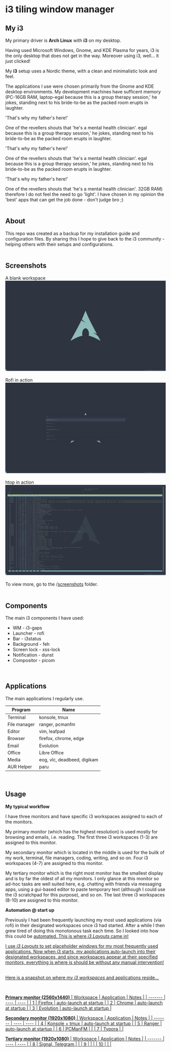 # i3 tiling window manager

## My i3
My primary driver is **Arch Linux** with **i3** on my desktop.

Having used Microsoft Windows, Gnome, and KDE Plasma for years, i3 is the only desktop that does not get in the way. Moreover using i3, well... it just clicked!

My **i3** setup uses a Nordic theme, with a clean and minimalistic look and feel.

The applications I use were chosen primarily from the Gnome and KDE desktop environments. My development machines have sufficent memory (PC-16GB RAM, laptop-egal because this is a group therapy session,' he jokes, standing next to his bride-to-be as the packed room erupts in laughter.

'That's why my father's here!'

One of the revellers shouts that 'he's a mental health clinician'. egal because this is a group therapy session,' he jokes, standing next to his bride-to-be as the packed room erupts in laughter.

'That's why my father's here!'

One of the revellers shouts that 'he's a mental health clinician'. egal because this is a group therapy session,' he jokes, standing next to his bride-to-be as the packed room erupts in laughter.

'That's why my father's here!'

One of the revellers shouts that 'he's a mental health clinician'. 32GB RAM) therefore I do not feel the need to go 'light'. I have chosen in my opinion the 'best' apps that can get the job done - don't judge bro ;)
<br />
<br />

## About
This repo was created as a backup for my installation guide and configuration files. By sharing this I hope to give back to the i3 community - helping others with their setups and configurations.
<br />
<br />

## Screenshots
A blank workspace
![primary monitor](https://github.com/OpcodePete/i3/blob/main/screenshots/primary-monitor.png)
<br />
<br />
Rofi in action
![primary monitor with rofi](https://github.com/OpcodePete/i3/blob/main/screenshots/primary-monitor-rofi.png)
<br />
<br />
htop in action
![primary monitor with htop](https://github.com/OpcodePete/i3/blob/main/screenshots/primary-monitor-terminal-htop.png)
<br />
<br />
To view more, go to the /[screenshots](https://github.com/OpcodePete/i3/tree/main/screenshots) folder.
<br />
<br />

## Components
The main i3 components I have used:

- WM - i3-gaps
- Launcher - rofi
- Bar - i3status
- Background - feh
- Screen lock - xss-lock
- Notification - dunst
- Compositor - picom
<br />

## Applications
The main applications I regularly use.

| Program | Name |
| ------- | ---- |
| Terminal | konsole, tmux |
| File manager | ranger, pcmanfm |
| Editor | vim, leafpad |
| Browser | firefox, chrome, edge |
| Email | Evolution |
| Office | Libre Office |
| Media | eog, vlc, deadbeed, digikam |
| AUR Helper | paru |
<br />

## Usage

**My typical workflow**

I have three monitors and have specific i3 workspaces assigned to each of the monitors.

My primary monitor (which has the highest resolution) is used mostly for browsing and emails, i.e. reading. The first three i3 workspaces (1-3) are assigned to this monitor.

My secondary monitor which is located in the middle is used for the builk of my work, terminal, file managers, coding, writing, and so on. Four i3 workspaces (4-7) are assigned to this monitor.

My tertiary monitor which is the right most monitor has the smallest display and is by far the oldest of all my monitors. I only glance at this monitor so ad-hoc tasks are well suited here, e.g. chatting with friends via messaging apps, using a gui-based editor to paste temporary text (although I could use the i3 scratchpad for this purpose), and so on.  The last three i3 workspaces (8-10) are assigned to this monitor.
<br />

**Automation @ start up**

Previously I had been frequently launching my most used applications (via rofi) in their designated workspaces once i3 had started. After a while I then grew tired of doing this monotonous task each time. So I looked into how this could be <u>automated<u/>. This is where _i3 Layouts_ came in!
  
I use _i3 Layouts_ to set placeholder windows for my most frequently used applications. Now when i3 starts, my applications auto-launch into their designated workspaces, and since workspaces appear at their specified monitors, everything is where is should be without any manual intervention!
<br />
<br />
  
Here is a snapshot on where my _i3 workspaces_ and applications reside...

<br />

**Primary monitor (2560x1440)**
| Workspace | Application | Notes |
| ------- | ---- | ---- |
| 1 | Firefox | auto-launch at startup |
| 2 | Chrome | auto-launch at startup |
| 3 | Evolution | auto-launch at startup |
<br />

**Secondary monitor (1920x1080)**
| Workspace | Application | Notes |
| ------- | ---- | ---- |
| 4 | Konsole + tmux | auto-launch at startup |
| 5 | Ranger | auto-launch at startup |
| 6 | PCManFM | |
| 7 | Typora | |
<br />

**Tertiary monitor (1920x1080)**
| Workspace | Application | Notes |
| ------- | ---- | ---- |
| 8 | Signal, Telegram | |
| 9 | | |
| 10 | | |
